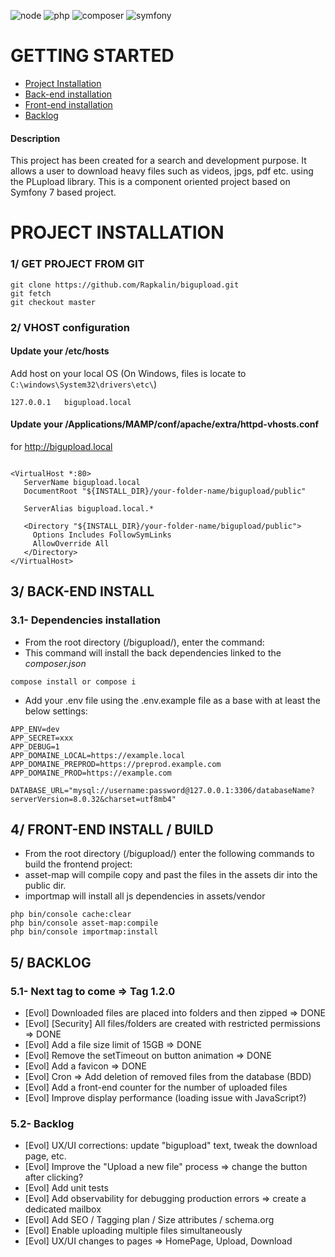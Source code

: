 ![node](https://img.shields.io/badge/nodejs-v8.17.0-122D05.svg?style=flat-square)
![php](https://img.shields.io/badge/PHP-v8.2-828cb7.svg?style=flat-square)
![composer](https://img.shields.io/badge/Composer-v2.3.7-644D31.svg?style=flat-square)
![symfony](https://img.shields.io/badge/Symfony-v7-122D53.svg?style=flat-square)

# GETTING STARTED

* [Project Installation](#installation)
* [Back-end installation](#back-installation)
* [Front-end installation](#front-installation)
* [Backlog](#backlog)

#### Description
This project has been created for a search and development purpose.
It allows a user to download heavy files such as videos, jpgs, pdf etc. using the PLupload library.
This is a component oriented project based on Symfony 7 based project.

# <a name="installation"></a>PROJECT INSTALLATION
### 1/ GET PROJECT FROM GIT

```git
git clone https://github.com/Rapkalin/bigupload.git
git fetch
git checkout master
```

### 2/ VHOST configuration
#### Update your /etc/hosts
Add host on your local OS (On Windows, files is locate to `C:\windows\System32\drivers\etc\`)

```
127.0.0.1   bigupload.local
```

#### Update your /Applications/MAMP/conf/apache/extra/httpd-vhosts.conf
for <http://bigupload.local>

```

<VirtualHost *:80>
   ServerName bigupload.local
   DocumentRoot "${INSTALL_DIR}/your-folder-name/bigupload/public"

   ServerAlias bigupload.local.*

   <Directory "${INSTALL_DIR}/your-folder-name/bigupload/public">
     Options Includes FollowSymLinks
     AllowOverride All
   </Directory>
</VirtualHost>

```

## <a name="back-installation"></a> 3/ BACK-END INSTALL
### 3.1- Dependencies installation
- From the root directory (/bigupload/), enter the command:
- This command will install the back dependencies linked to the *composer.json*
```
compose install or compose i
```
- Add your .env file using the .env.example file as a base with at least the below settings:

```
APP_ENV=dev
APP_SECRET=xxx
APP_DEBUG=1
APP_DOMAINE_LOCAL=https://example.local
APP_DOMAINE_PREPROD=https://preprod.example.com
APP_DOMAINE_PROD=https://example.com

DATABASE_URL="mysql://username:password@127.0.0.1:3306/databaseName?serverVersion=8.0.32&charset=utf8mb4"
```

## <a name="front-installation"></a>4/ FRONT-END INSTALL / BUILD
- From the root directory (/bigupload/) enter the following commands to build the frontend project:
- asset-map will compile copy and past the files in the assets dir into the public dir.
- importmap will install all js dependencies in assets/vendor

```
php bin/console cache:clear 
php bin/console asset-map:compile
php bin/console importmap:install
```

## <a name="backlog"></a> 5/ BACKLOG
### 5.1- Next tag to come => Tag 1.2.0
- [Evol] Downloaded files are placed into folders and then zipped => DONE
- [Evol] [Security] All files/folders are created with restricted permissions => DONE
- [Evol] Add a file size limit of 15GB => DONE
- [Evol] Remove the setTimeout on button animation => DONE
- [Evol] Add a favicon => DONE
- [Evol] Cron => Add deletion of removed files from the database (BDD)
- [Evol] Add a front-end counter for the number of uploaded files
- [Evol] Improve display performance (loading issue with JavaScript?)

### 5.2- Backlog
- [Evol] UX/UI corrections: update "bigupload" text, tweak the download page, etc.
- [Evol] Improve the "Upload a new file" process => change the button after clicking?
- [Evol] Add unit tests
- [Evol] Add observability for debugging production errors => create a dedicated mailbox
- [Evol] Add SEO / Tagging plan / Size attributes / schema.org
- [Evol] Enable uploading multiple files simultaneously
- [Evol] UX/UI changes to pages => HomePage, Upload, Download
